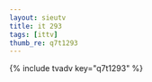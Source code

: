 ```yaml
--- 
layout: sieutv
title: it 293
tags: [ittv]
thumb_re: q7t1293
---
```

{% include tvadv key="q7t1293" %} 
